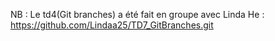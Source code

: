 
NB : Le td4(Git branches) a été fait en groupe avec Linda He : https://github.com/Lindaa25/TD7_GitBranches.git
